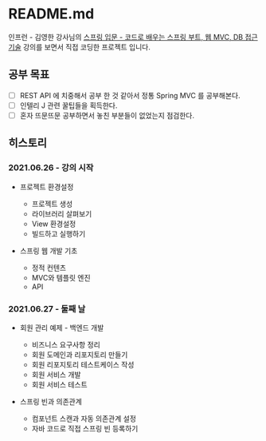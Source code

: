 # README.md

인프런 - 김영한 강사님의 [스프링 입문 - 코드로 배우는 스프링 부트, 웹 MVC, DB 접근 기술](https://www.inflearn.com/course/%EC%8A%A4%ED%94%84%EB%A7%81-%EC%9E%85%EB%AC%B8-%EC%8A%A4%ED%94%84%EB%A7%81%EB%B6%80%ED%8A%B8/dashboard) 강의를 보면서 직접 코딩한 프로젝트 입니다.

## 공부 목표

- [ ] REST API 에 치중해서 공부 한 것 같아서 정통 Spring MVC 를 공부해본다.
- [ ] 인텔리 J 관련 꿀팁들을 획득한다.
- [ ] 혼자 뜨문뜨문 공부하면서 놓친 부분들이 없었는지 점검한다.

## 히스토리

### 2021.06.26 - 강의 시작

- 프로젝트 환경설정
  - 프로젝트 생성
  - 라이브러리 살펴보기
  - View 환경설정
  - 빌드하고 실행하기
    
- 스프링 웹 개발 기초
  - 정적 컨텐츠
  - MVC와 템플릿 엔진
  - API
  
### 2021.06.27 - 둘째 날

- 회원 관리 예제 - 백엔드 개발
  - 비즈니스 요구사항 정리
  - 회원 도메인과 리포지토리 만들기
  - 회원 리포지토리 테스트케이스 작성
  - 회원 서비스 개발
  - 회원 서비스 테스트
  
- 스프링 빈과 의존관계
  - 컴포넌트 스캔과 자동 의존관계 설정
  - 자바 코드로 직접 스프링 빈 등록하기
  
